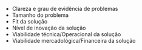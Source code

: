 
- Clareza e grau de evidência de problemas
- Tamanho do problema
- Fit da solução 
- Nível de inovação da solução 
- Viabilidade técnica/Operacional da solução 
- Viabilidade mercadológica/Financeira da solução